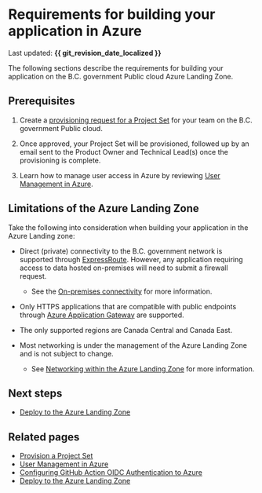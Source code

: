 # Requirements for building your application in Azure

Last updated: **{{ git_revision_date_localized }}**

The following sections describe the requirements for building your application on the B.C. government Public cloud Azure Landing Zone.

## Prerequisites

1. Create a [provisioning request for a Project Set](../../welcome/provision-a-project-set.md) for your team on the B.C. government Public cloud.

2. Once approved, your Project Set will be provisioned, followed up by an email sent to the Product Owner and Technical Lead(s) once the provisioning is complete.

3. Learn how to manage user access in Azure by reviewing [User Management in Azure](user-management.md).

## Limitations of the Azure Landing Zone

Take the following into consideration when building your application in the Azure Landing zone:

- Direct (private) connectivity to the B.C. government network is supported through [ExpressRoute](./networking-express-route.md). However, any application requiring access to data hosted on-premises will need to submit a firewall request.
  - See the [On-premises connectivity](./networking-express-route.md) for more information.

- Only HTTPS applications that are compatible with public endpoints through [Azure Application Gateway](https://learn.microsoft.com/en-us/azure/application-gateway/overview) are supported.

- The only supported regions are Canada Central and Canada East.

- Most networking is under the management of the Azure Landing Zone and is not subject to change.
  - See [Networking within the Azure Landing Zone](networking.md) for more information.

## Next steps

- [Deploy to the Azure Landing Zone](deploy-to-the-azure-landing-zone.md)

## Related pages

- [Provision a Project Set](../../welcome/provision-a-project-set.md)
- [User Management in Azure](user-management.md)
- [Configuring GitHub Action OIDC Authentication to Azure](../best-practices/iac-and-ci-cd.md#configuring-github-action-oidc-authentication-to-azure)
- [Deploy to the Azure Landing Zone](deploy-to-the-azure-landing-zone.md)
